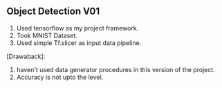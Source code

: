 
## Object Detection V01

1. Used tensorflow as my project framework.
2. Took MNIST Dataset.
3. Used simple Tf.slicer as input data pipeline.


[Drawaback]:
1. haven't used data generator procedures in this version of the project.
2. Accuracy is not upto the level.

